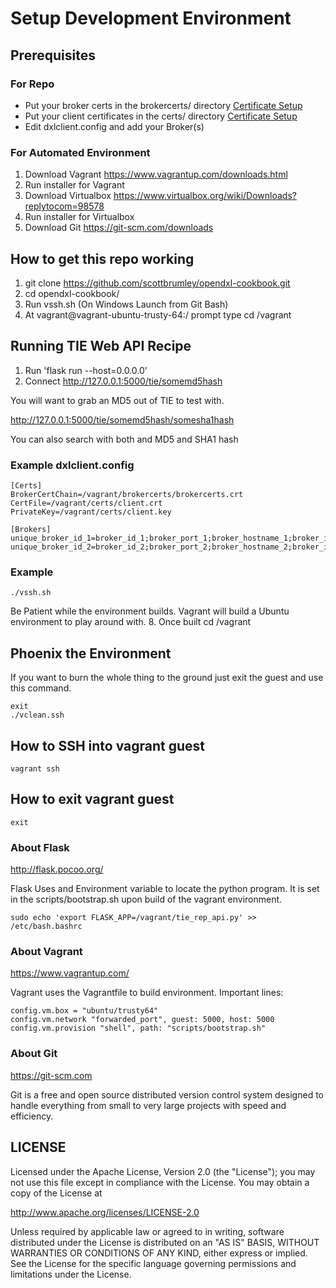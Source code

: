 # Setup Development Environment

## Prerequisites

### For Repo
* Put your broker certs in the brokercerts/ directory [Certificate Setup](./cert_setup.md)
* Put your client certificates in the certs/ directory [Certificate Setup](./cert_setup.md)
* Edit dxlclient.config and add your Broker(s)

### For Automated Environment
1. Download Vagrant https://www.vagrantup.com/downloads.html
2. Run installer for Vagrant
3. Download Virtualbox https://www.virtualbox.org/wiki/Downloads?replytocom=98578
4. Run installer for Virtualbox
3. Download Git https://git-scm.com/downloads


## How to get this repo working

1. git clone https://github.com/scottbrumley/opendxl-cookbook.git
2. cd opendxl-cookbook/
3. Run vssh.sh (On Windows Launch from Git Bash)
4. At vagrant@vagrant-ubuntu-trusty-64:/ prompt type cd /vagrant

## Running TIE Web API Recipe
1. Run 'flask run --host=0.0.0.0'
2. Connect http://127.0.0.1:5000/tie/somemd5hash

You will want to grab an MD5 out of TIE to test with.  

http://127.0.0.1:5000/tie/somemd5hash/somesha1hash

You can also search with both and MD5 and SHA1 hash

### Example dxlclient.config
```
[Certs]
BrokerCertChain=/vagrant/brokercerts/brokercerts.crt
CertFile=/vagrant/certs/client.crt
PrivateKey=/vagrant/certs/client.key

[Brokers]
unique_broker_id_1=broker_id_1;broker_port_1;broker_hostname_1;broker_ip_1
unique_broker_id_2=broker_id_2;broker_port_2;broker_hostname_2;broker_ip_2
```

### Example
```
./vssh.sh
```


Be Patient while the environment builds.  Vagrant will build a Ubuntu environment to play around with.
8. Once built cd /vagrant

## Phoenix the Environment
If you want to burn the whole thing to the ground just exit the guest and use this command.
```
exit
./vclean.ssh
```

## How to SSH into vagrant guest
```
vagrant ssh
```

## How to exit vagrant guest
```
exit
```

### About Flask
  http://flask.pocoo.org/
 
Flask Uses and Environment variable to locate the python program.  It is set in the scripts/bootstrap.sh upon build of the vagrant environment.
  ```
  sudo echo 'export FLASK_APP=/vagrant/tie_rep_api.py' >> /etc/bash.bashrc
  ```

### About Vagrant
https://www.vagrantup.com/

Vagrant uses the Vagrantfile to build environment.  Important lines:
```
config.vm.box = "ubuntu/trusty64"
config.vm.network "forwarded_port", guest: 5000, host: 5000
config.vm.provision "shell", path: "scripts/bootstrap.sh"
```

### About Git
https://git-scm.com

Git is a free and open source distributed version control system designed to handle everything from small to very large projects with speed and efficiency.

## LICENSE

Licensed under the Apache License, Version 2.0 (the "License"); you may not use this file except in compliance with the License. You may obtain a copy of the License at

http://www.apache.org/licenses/LICENSE-2.0

Unless required by applicable law or agreed to in writing, software distributed under the License is distributed on an "AS IS" BASIS, WITHOUT WARRANTIES OR CONDITIONS OF ANY KIND, either express or implied. See the License for the specific language governing permissions and limitations under the License.
